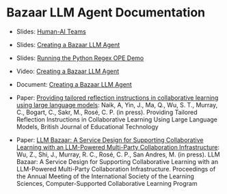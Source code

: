 # Bazaar LLM Agent Documentation
*   Slides: [Human-AI Teams](https://docs.google.com/presentation/d/1qIxm10cjCrcwKO5-6gAjzGBfJQZfJux2)
*    Slides: [Creating a Bazaar LLM Agent](https://docs.google.com/presentation/d/1o8nzVMiesaFo8KKTXDDx9emv1XKyRNsu)
*    Slides: [Running the Python Regex OPE Demo](https://docs.google.com/presentation/d/1wPpz5OUBsK10lwY3KPw_2PvP8iE24J_L)
*    Video: [Creating a Bazaar LLM Agent](https://drive.google.com/file/d/1r5zU7RwgUDoURbaAGfeAx82gyKVqJmt6/view)
*    Document: [Creating a Bazaar LLM Agent](https://github.com/DANCEcollaborative/bazaar/blob/main/doc/Creating%20a%20Bazaar%20LLM%20agent.md)
*   Paper: [Providing tailored reflection instructions in collaborative learning using large language models](https://bera-journals.onlinelibrary.wiley.com/doi/10.1111/bjet.13548?af=R): 
Naik, A, Yin, J., Ma, Q., Wu, S. T., Murray, C., Bogart, C., Sakr, M., Rosé, C. P. (in press).  Providing Tailored Reflection Instructions in Collaborative Learning Using Large Language Models, British Journal of Educational Technology


*   Paper: [LLM Bazaar: A Service Design for Supporting Collaborative Learning with an LLM-Powered Multi-Party Collaboration Infrastructure](https://drive.google.com/file/d/1mwVE9kJT6uXAhFBvbIi8k8bQ-CfptpH6/view): Wu, Z., Shi, J., Murray, R. C., Rosé, C. P., San Andres, M. (in press).  LLM Bazaar: A Service Design for Supporting Collaborative Learning with an LLM-Powered Multi-Party Collaboration Infrastructure. Proceedings of the Annual Meeting of the International Society of the Learning Sciences, Computer-Supported Collaborative Learning Program
